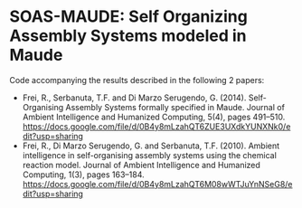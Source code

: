 # SOAS-MAUDE: Self Organizing Assembly Systems modeled in Maude

Code accompanying the results described in the following 2 papers:

* Frei, R., Serbanuta, T.F. and Di Marzo Serugendo, G. (2014). Self-Organising Assembly Systems formally specified in Maude. Journal of Ambient Intelligence and Humanized Computing, 5(4), pages 491–510.
  https://docs.google.com/file/d/0B4y8mLzahQT6ZUE3UXdkYUNXNk0/edit?usp=sharing
* Frei, R., Di Marzo Serugendo, G. and Serbanuta, T.F. (2010). Ambient intelligence in self-organising assembly systems using the chemical reaction model. Journal of Ambient Intelligence and Humanized Computing, 1(3), pages 163–184.
  https://docs.google.com/file/d/0B4y8mLzahQT6M08wWTJuYnNSeG8/edit?usp=sharing
